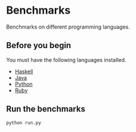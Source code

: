 # Benchmarks

Benchmarks on different programming languages.

## Before you begin

You must have the following languages installed.

- [Haskell](https://www.haskell.org/ghcup/)
- [Java](https://sdkman.io/jdks)
- [Python](https://www.python.org/downloads/)
- [Ruby](https://www.ruby-lang.org/en/documentation/installation/)

## Run the benchmarks

```sh
python run.py
```
